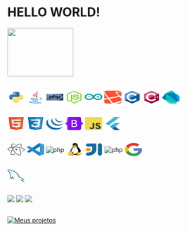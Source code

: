 # HELLO WORLD! 

<div>
<img src="https://media.giphy.com/media/7SF5scGB2AFrgsXP63/giphy.gif?cid=ecf05e4743nz2bmwq62sq3by3ykm8d3cul49eevllqmtwjxc&rid=giphy.gif&ct=g" width="150" height="110" />
</div>

##

<div style="dispay-inline-block">
    <img align="center" alt="py" height="30" width="40" src="https://raw.githubusercontent.com/devicons/devicon/master/icons/python/python-original.svg">
    <img align="center" alt="java" height="30" width="40" src="https://raw.githubusercontent.com/devicons/devicon/master/icons/java/java-original.svg">
    <img align="center" alt="php" height="30" width="40" src="https://raw.githubusercontent.com/devicons/devicon/master/icons/php/php-original.svg">
    <img align="center" alt="js" height="30" width="40" src="https://raw.githubusercontent.com/devicons/devicon/master/icons/nodejs/nodejs-original.svg">
    <img align="center" alt="php" height="30" width="40" src="https://raw.githubusercontent.com/devicons/devicon/master/icons/arduino/arduino-original.svg">
    <img align="center" alt="php" height="30" width="40" src="https://raw.githubusercontent.com/devicons/devicon/master/icons/laravel/laravel-plain.svg">
    <img align="center" alt="php" height="30" width="40" src="https://raw.githubusercontent.com/devicons/devicon/master/icons/c/c-original.svg">
    <img align="center" alt="php" height="30" width="40" src="https://raw.githubusercontent.com/devicons/devicon/master/icons/cplusplus/cplusplus-original.svg">
    <img align="center" alt="php" height="30" width="40" src="https://raw.githubusercontent.com/devicons/devicon/master/icons/dart/dart-original.svg">

</div>

##

<div>
 <img align="center" alt="php" height="30" width="40" src="https://raw.githubusercontent.com/devicons/devicon/master/icons/html5/html5-original.svg">
 <img align="center" alt="php" height="30" width="40" src="https://raw.githubusercontent.com/devicons/devicon/master/icons/css3/css3-original.svg">
 <img align="center" alt="php" height="30" width="40" src="https://raw.githubusercontent.com/devicons/devicon/master/icons/jquery/jquery-original.svg">
 <img align="center" alt="php" height="30" width="40" src="https://raw.githubusercontent.com/devicons/devicon/master/icons/bootstrap/bootstrap-original.svg">
 <img align="center" alt="js" height="30" width="40" src="https://raw.githubusercontent.com/devicons/devicon/master/icons/javascript/javascript-original.svg">
 <img align="center" alt="php" height="30" width="40" src="https://raw.githubusercontent.com/devicons/devicon/master/icons/flutter/flutter-original.svg">


    
</div>

##
<div>
 <img align="center" alt="php" height="30" width="40" src="https://raw.githubusercontent.com/devicons/devicon/master/icons/atom/atom-original.svg">
 <img align="center" alt="php" height="30" width="40" src="https://raw.githubusercontent.com/devicons/devicon/master/icons/vscode/vscode-original.svg">
 <img align="center" alt="php" height="30" width="40" src="https://i.ibb.co/Nn2Zqmj/github-1.png">
 <img align="center" alt="js" height="30" width="40" src="https://raw.githubusercontent.com/devicons/devicon/master/icons/linux/linux-original.svg">
 <img align="center" alt="php" height="30" width="40" src="https://raw.githubusercontent.com/devicons/devicon/master/icons/intellij/intellij-original.svg">    
 <img align="center" alt="php" height="30" width="40" src="https://i.ibb.co/QmvC2Ln/uri.png">
 <img align="center" alt="php" height="30" width="40" src="https://raw.githubusercontent.com/devicons/devicon/master/icons/google/google-original.svg">    

    
</div>

##
<div>
    <img align="center" alt="php" height="30" width="40" src="https://raw.githubusercontent.com/devicons/devicon/master/icons/mysql/mysql-original.svg">

</div>

##

<div>
  <a href="https://www.youtube.com/channel/UCBYQVhkroBC_Jc5kog5bY7A/videos" target="_blank"><img src="https://img.shields.io/badge/YouTube-FF0000?style=for-the-badge&logo=youtube&logoColor=white" target="_blank"></a>
  <a href="https://mail.google.com/mail/u/?authuser=igor.bvn@gmail.com" target="_blank"><img src="https://img.shields.io/badge/Gmail-D14836?style=for-the-badge&logo=gmail&logoColor=white" target="_blank"></a>
  <a href="https://www.instagram.com/igor_bavand.dev/" target="_blank"><img src="https://img.shields.io/badge/Instagram-E4405F?style=for-the-badge&logo=instagram&logoColor=white" target="_blank"></a>
  

</div>

##

[![Meus projetos](https://github-readme-stats.vercel.app/api/top-langs/?username=igorbavand&layout=compact)](https://github.com/anuraghazra/github-readme-stats)




